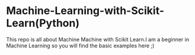 # Machine-Learning-with-Scikit-Learn(Python)
This repo is all about Machine Machine with Scikit Learn.I am a beginner in Machine Learning so you will find the basic examples here ;) 
